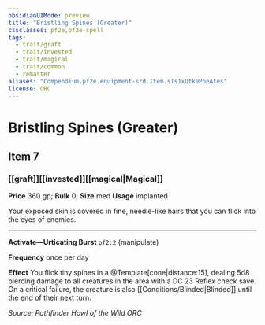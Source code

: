 ```yaml
---
obsidianUIMode: preview
title: "Bristling Spines (Greater)"
cssclasses: pf2e,pf2e-spell
tags:
  - trait/graft
  - trait/invested
  - trait/magical
  - trait/common
  - remaster
aliases: "Compendium.pf2e.equipment-srd.Item.sTs1xUtk0PoeAtes"
license: ORC
---
```

# Bristling Spines (Greater)
## Item 7
### [[graft]][[invested]][[magical|Magical]]


**Price** 360 gp; 
**Bulk** 0; **Size** med
**Usage** implanted

Your exposed skin is covered in fine, needle-like hairs that you can flick into the eyes of enemies.

* * *

**Activate—Urticating Burst** `pf2:2` (manipulate)

**Frequency** once per day

**Effect** You flick tiny spines in a @Template\[cone|distance:15\], dealing 5d8 piercing damage to all creatures in the area with a DC 23 Reflex check save. On a critical failure, the creature is also [[Conditions/Blinded|Blinded]] until the end of their next turn.

*Source: Pathfinder Howl of the Wild*
*ORC*
